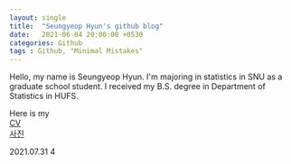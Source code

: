 ```yaml
---
layout: single
title:  "Seungyeop Hyun's github blog"
date:   2021-06-04 20:00:00 +0530
categories: Github
tags : Github, "Minimal Mistakes"
---
```

Hello, my name is Seungyeop Hyun. I'm majoring in statistics in SNU as a graduate school student. I received my B.S. degree in Department of Statistics in HUFS. 

Here is my <br>
[CV](/assets/CV_youp.pdf)
<br>
[사진](/assets/images/a12.jpg)

2021.07.31
4


<!--   참고용
```javascript
const Razorpay = require('razorpay');

let rzp = Razorpay({
	key_id: 'KEY_ID',
	secret: 'name'
});

// capture request
rzp.capture(payment_id, cost)
	.then(function (data) {
		return 2;
	})
```

Check out the [Jekyll docs][jekyll-docs] for more info on how to get the most out of Jekyll. File all bugs/feature requests at [Jekyll’s GitHub repo][jekyll-gh]. If you have questions, you can ask them on [Jekyll Talk][jekyll-talk].

[jekyll-docs]: https://jekyllrb.com/docs/home
[jekyll-gh]:   https://github.com/jekyll/jekyll
[jekyll-talk]: https://talk.jekyllrb.com/	-->


